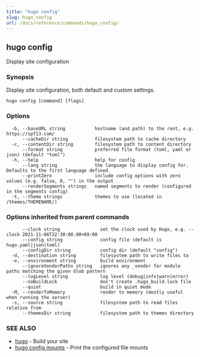 ```yaml
---
title: "hugo config"
slug: hugo_config
url: /docs/reference/commands/hugo_config/
---
```

## hugo config

Display site configuration

### Synopsis

Display site configuration, both default and custom settings.

```
hugo config [command] [flags]
```

### Options

```
  -b, --baseURL string           hostname (and path) to the root, e.g. https://spf13.com/
      --cacheDir string          filesystem path to cache directory
  -c, --contentDir string        filesystem path to content directory
      --format string            preferred file format (toml, yaml or json) (default "toml")
  -h, --help                     help for config
      --lang string              the language to display config for. Defaults to the first language defined.
      --printZero                include config options with zero values (e.g. false, 0, "") in the output
      --renderSegments strings   named segments to render (configured in the segments config)
  -t, --theme strings            themes to use (located in /themes/THEMENAME/)
```

### Options inherited from parent commands

```
      --clock string               set the clock used by Hugo, e.g. --clock 2021-11-06T22:30:00.00+09:00
      --config string              config file (default is hugo.yaml|json|toml)
      --configDir string           config dir (default "config")
  -d, --destination string         filesystem path to write files to
  -e, --environment string         build environment
      --ignoreVendorPaths string   ignores any _vendor for module paths matching the given Glob pattern
      --logLevel string            log level (debug|info|warn|error)
      --noBuildLock                don't create .hugo_build.lock file
      --quiet                      build in quiet mode
  -M, --renderToMemory             render to memory (mostly useful when running the server)
  -s, --source string              filesystem path to read files relative from
      --themesDir string           filesystem path to themes directory
```

### SEE ALSO

* [hugo](/docs/reference/commands/hugo/)	 - Build your site
* [hugo config mounts](/docs/reference/commands/hugo_config_mounts/)	 - Print the configured file mounts

